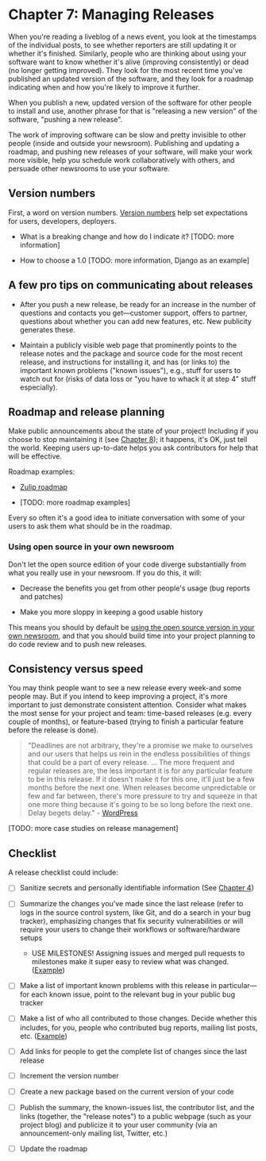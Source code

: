 # Chapter 7: Managing Releases

When you're reading a liveblog of a news event, you look at the timestamps of the individual posts, to see whether reporters are still updating it or whether it's finished. Similarly, people who are thinking about using your software want to know whether it's alive (improving consistently) or dead (no longer getting improved). They look for the most recent time you've published an updated version of the software, and they look for a roadmap indicating when and how you're likely to improve it further.

When you publish a new, updated version of the software for other people to install and use, another phrase for that is "releasing a new version" of the software, "pushing a new release". 

The work of improving software can be slow and pretty invisible to other people (inside and outside your newsroom). Publishing and updating a roadmap, and pushing new releases of your software, will make your work more visible, help you schedule work collaboratively with others, and persuade other newsrooms to use your software.

## Version numbers

First, a word on version numbers. [Version numbers](http://producingoss.com/en/development-cycle.html#release-numbering) help set expectations for users, developers, deployers.

* What is a breaking change and how do I indicate it? [TODO: more information]

* How to choose a 1.0 [TODO: more information, Django as an example]

## A few pro tips on communicating about releases

* After you push a new release, be ready for an increase in the number of questions and contacts you get—customer support, offers to partner, questions about whether you can add new features, etc. New publicity generates these.

* Maintain a publicly visible web page that prominently points to the release notes and the package and source code for the most recent release, and instructions for installing it, and has (or links to) the important known problems ("known issues"), e.g., stuff for users to watch out for (risks of data loss or "you have to whack it at step 4" stuff especially).

## Roadmap and release planning

Make public announcements about the state of your project! Including if you choose to stop maintaining it (see [Chapter 8](Chapter08-Handoffs-Sunsets.md)); it happens, it's OK, just tell the world. Keeping users up-to-date helps you ask contributors for help that will be effective.

Roadmap examples: 

* [Zulip roadmap](https://zulip.readthedocs.io/en/latest/roadmap.html)

* [TODO: more roadmap examples]

Every so often it's a good idea to initiate conversation with some of your users to ask them what should be in the roadmap.

### Using open source in your own newsroom

Don't let the open source edition of your code diverge substantially from what you really use in your newsroom. If you do this, it will:

* Decrease the benefits you get from other people's usage (bug reports and patches)

* Make you more sloppy in keeping a good usable history

This means you should by default be [using the open source version in your own newsroom](https://en.wikipedia.org/wiki/Eating_your_own_dog_food), and that you should build time into your project planning to do code review and to push new releases.

## Consistency versus speed

You may think people want to see a new release every week-and some people may. But if you intend to keep improving a project, it's more important to just demonstrate consistent attention. Consider what makes the most sense for your project and team: time-based releases (e.g. every couple of months), or feature-based (trying to finish a particular feature before the release is done).

> "Deadlines are not arbitrary, they're a promise we make to ourselves and our users that helps us rein in the endless possibilities of things that could be a part of every release. ... The more frequent and regular releases are, the less important it is for any particular feature to be in this release. If it doesn't make it for this one, it'll just be a few months before the next one. When releases become unpredictable or few and far between, there's more pressure to try and squeeze in that one more thing because it's going to be so long before the next one. Delay begets delay." - [WordPress](https://wordpress.org/about/philosophy/) 

[TODO: more case studies on release management]

## Checklist

A release checklist could include:

* [ ] Sanitize secrets and personally identifiable information (See [Chapter 4](Chapter04-Code-First-Release.md))

* [ ] Summarize the changes you've made since the last release (refer to logs in the source control system, like Git, and do a search in your bug tracker), emphasizing changes that fix security vulnerabilities or will require your users to change their workflows or software/hardware setups

    * USE MILESTONES! Assigning issues and merged pull requests to milestones make it super easy to review what was changed. ([Example](https://github.com/wp-cli/wp-cli/milestone/48?closed=1))

* [ ] Make a list of important known problems with this release in particular—for each known issue, point to the relevant bug in your public bug tracker

* [ ] Make a list of who all contributed to those changes. Decide whether this includes, for you, people who contributed bug reports, mailing list posts, etc. ([Example](https://github.com/github/hub/issues/1355))

* [ ] Add links for people to get the complete list of changes since the last release

* [ ] Increment the version number

* [ ] Create a new package based on the current version of your code

* [ ] Publish the summary, the known-issues list, the contributor list, and the links (together, the "release notes") to a public webpage (such as your project blog) and publicize it to your user community (via an announcement-only mailing list, Twitter, etc.)

* [ ] Update the roadmap

